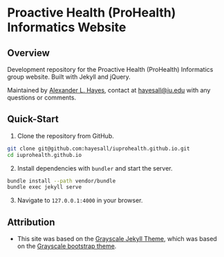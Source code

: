 Proactive Health (ProHealth) Informatics Website
================================================

## Overview

Development repository for the Proactive Health (ProHealth) Informatics group website. Built with Jekyll and jQuery.

Maintained by [Alexander L. Hayes](https://hayesall.com/), contact at hayesall@iu.edu with any questions or comments.

## Quick-Start

1. Clone the repository from GitHub.

```bash
git clone git@github.com:hayesall/iuprohealth.github.io.git
cd iuprohealth.github.io
```

2. Install dependencies with `bundler` and start the server.

```bash
bundle install --path vendor/bundle
bundle exec jekyll serve
```

3. Navigate to `127.0.0.1:4000` in your browser.

## Attribution

* This site was based on the [Grayscale Jekyll Theme](https://github.com/jeromelachaud/grayscale-theme), which was based on the [Grayscale bootstrap theme](http://ironsummitmedia.github.io/startbootstrap-grayscale/).
